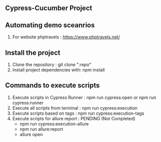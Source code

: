 ## Cypress-Cucumber Project

## Automating demo sceanrios

1. For website phptravels : https://www.phptravels.net/

## Install the project

1. Clone the repository : git clone ":repo"
2. Install project dependencies with: npm install

## Commands to execute scripts

1. Execute scripts in Cypress Runner : npm run cypress:open or npm run cypress:runner
2. Execute all scripts from terminal : npm run cypress:execution
3. Execute scripts based on tags : npm run cypress:execution-tags
4. Execute scripts for allure report : PENDING (Not Completed)
   - npm run cypress:execution-allure
   - npm run allure:report
   - allure open

